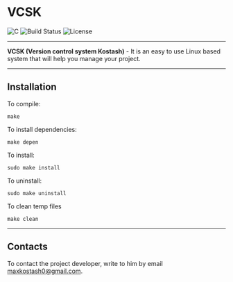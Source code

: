 # VCSK
![C](https://img.shields.io/badge/C-A8B400?style=flat&logo=c&logoColor=white)
![Build Status](https://img.shields.io/badge/build-passing-brightgreen)
![License](https://img.shields.io/badge/license-MIT-blue)

---
**VCSK (Version control system Kostash)** - It is an easy to use Linux based system that will help you manage your project.

---
## Installation
To compile:
```
make
```
To install dependencies:
```
make depen
```
To install:
```
sudo make install
```
To uninstall:
```
sudo make uninstall
```
To clean temp files
```
make clean
```
---
## Contacts
To contact the project developer, write to him by email maxkostash0@gmail.com.
